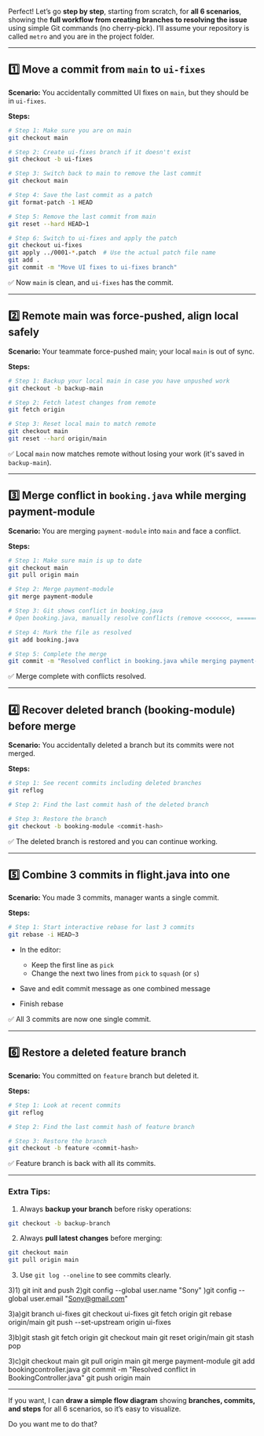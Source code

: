 Perfect! Let’s go **step by step**, starting from scratch, for **all 6 scenarios**, showing the **full workflow from creating branches to resolving the issue** using simple Git commands (no cherry-pick). I’ll assume your repository is called `metro` and you are in the project folder.

---

## **1️⃣ Move a commit from `main` to `ui-fixes`**

**Scenario:** You accidentally committed UI fixes on `main`, but they should be in `ui-fixes`.

**Steps:**

```bash
# Step 1: Make sure you are on main
git checkout main

# Step 2: Create ui-fixes branch if it doesn't exist
git checkout -b ui-fixes

# Step 3: Switch back to main to remove the last commit
git checkout main

# Step 4: Save the last commit as a patch
git format-patch -1 HEAD

# Step 5: Remove the last commit from main
git reset --hard HEAD~1

# Step 6: Switch to ui-fixes and apply the patch
git checkout ui-fixes
git apply ../0001-*.patch  # Use the actual patch file name
git add .
git commit -m "Move UI fixes to ui-fixes branch"
```

✅ Now `main` is clean, and `ui-fixes` has the commit.

---

## **2️⃣ Remote main was force-pushed, align local safely**

**Scenario:** Your teammate force-pushed main; your local `main` is out of sync.

**Steps:**

```bash
# Step 1: Backup your local main in case you have unpushed work
git checkout -b backup-main

# Step 2: Fetch latest changes from remote
git fetch origin

# Step 3: Reset local main to match remote
git checkout main
git reset --hard origin/main
```

✅ Local `main` now matches remote without losing your work (it's saved in `backup-main`).

---

## **3️⃣ Merge conflict in `booking.java` while merging payment-module**

**Scenario:** You are merging `payment-module` into `main` and face a conflict.

**Steps:**

```bash
# Step 1: Make sure main is up to date
git checkout main
git pull origin main

# Step 2: Merge payment-module
git merge payment-module

# Step 3: Git shows conflict in booking.java
# Open booking.java, manually resolve conflicts (remove <<<<<<<, =======, >>>>>>> markers)

# Step 4: Mark the file as resolved
git add booking.java

# Step 5: Complete the merge
git commit -m "Resolved conflict in booking.java while merging payment-module"
```

✅ Merge complete with conflicts resolved.

---

## **4️⃣ Recover deleted branch (booking-module) before merge**

**Scenario:** You accidentally deleted a branch but its commits were not merged.

**Steps:**

```bash
# Step 1: See recent commits including deleted branches
git reflog

# Step 2: Find the last commit hash of the deleted branch

# Step 3: Restore the branch
git checkout -b booking-module <commit-hash>
```

✅ The deleted branch is restored and you can continue working.

---

## **5️⃣ Combine 3 commits in flight.java into one**

**Scenario:** You made 3 commits, manager wants a single commit.

**Steps:**

```bash
# Step 1: Start interactive rebase for last 3 commits
git rebase -i HEAD~3
```

* In the editor:

  * Keep the first line as `pick`
  * Change the next two lines from `pick` to `squash` (or `s`)
* Save and edit commit message as one combined message
* Finish rebase

✅ All 3 commits are now one single commit.

---

## **6️⃣ Restore a deleted feature branch**

**Scenario:** You committed on `feature` branch but deleted it.

**Steps:**

```bash
# Step 1: Look at recent commits
git reflog

# Step 2: Find the last commit hash of feature branch

# Step 3: Restore the branch
git checkout -b feature <commit-hash>
```

✅ Feature branch is back with all its commits.

---

### **Extra Tips:**

1. Always **backup your branch** before risky operations:

```bash
git checkout -b backup-branch
```

2. Always **pull latest changes** before merging:

```bash
git checkout main
git pull origin main
```

3. Use `git log --oneline` to see commits clearly.






3)1) git init and push
2)git config --global user.name "Sony"
)git config --global user.email "Sony@gmail.com"




3)a)git branch ui-fixes
git checkout ui-fixes
git fetch origin
git rebase origin/main
git push --set-upstream origin ui-fixes

3)b)git stash
git fetch origin
git checkout main
git reset origin/main
git stash pop


3)c)git checkout main
git pull origin main
git merge payment-module
git add bookingcontroller.java
git commit -m "Resolved conflict in BookingController.java"
git push origin main

---

If you want, I can **draw a simple flow diagram** showing **branches, commits, and steps** for all 6 scenarios, so it’s easy to visualize.

Do you want me to do that?
